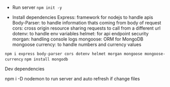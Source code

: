 - Run server
  `npm init -y`

- Install dependencies
  Express: framework for nodejs to handle apis
  Body-Parser: to handle information thats coming from body of request
  cors: cross origin resource sharing requests to call from a different url
  dotenv: to handle env variables
  helmet: for api endpoint security
  morgan: handling console logs
  mongoose: ORM for MongoDB
  mongoose currency: to handle numbers and currency values

`npm i express body-parser cors dotenv helmet morgan mongoose mongoose-currency`
`npm install mongodb`

Dev dependencies

npm i -D nodemon to run server and auto refresh if change files
